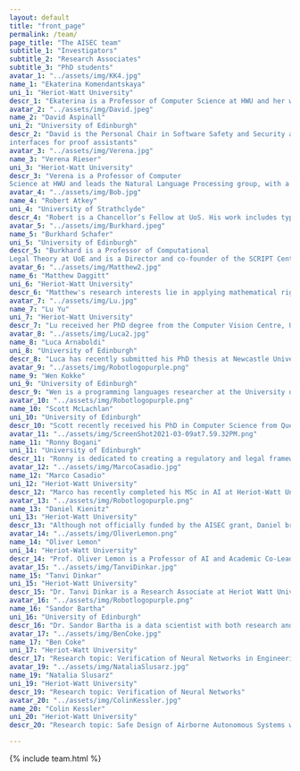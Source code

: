 ```yaml
---
layout: default
title: "front_page"
permalink: /team/
page_title: "The AISEC team"
subtitle_1: "Investigators"
subtitle_2: "Research Associates"
subtitle_3: "PhD students"
avatar_1: "../assets/img/KK4.jpg"
name_1: "Ekaterina Komendantskaya"
uni_1: "Heriot-Watt University"
descr_1: "Ekaterina is a Professor of Computer Science at HWU and her work lies on the intersection of: AI and Machine Learning, Verification, Types and Programming Languages. She has been a PC member of a dozen of conferences on logic, programming languages and AI, and most recently the Chair of PPDP’19 and PADL’20. In 2019 she established the Lab for AI and Verification at HWU."
avatar_2: "../assets/img/David.jpeg"
name_2: "David Aspinall"
uni_2: "University of Edinburgh"
descr_2: "David is the Personal Chair in Software Safety and Security and leads the Academic Centre of Excellence at UoE as well as being a Fellow at the Alan Turing Institute. His focus is on topics in security, verification and programming languages, including work on program logics and analyses for code correctness, controlling resources, concurrency and information. He has worked on statistical and qualitative security of authentication mechanisms, policy languages for mobile device management and user
interfaces for proof assistants"
avatar_3: "../assets/img/Verena.jpg"
name_3: "Verena Rieser"
uni_3: "Heriot-Watt University"
descr_3: "Verena is a Professor of Computer
Science at HWU and leads the Natural Language Processing group, with a focus on intelligent conversational systems, such as chatbots and virtual personal assistants. The group's aim is to establish machine learning techniques to automatically build such systems from data. Over the last 2 years, Rieser’s team was the only UK university to enter the finals of the prestigious Amazon Alexa Challenge, which aims to build open-domain chat-bots."
avatar_4: "../assets/img/Bob.jpg"
name_4: "Robert Atkey"
uni_4: "University of Strathclyde"
descr_4: "Robert is a Chancellor’s Fellow at UoS. His work includes type system based analyses for: effectful programs, syntax-manipulation, information flow, resource bounded programs, productive streaming programs, and programs with physical symmetries, such as in classical mechanics. He has served on the programme committees of the top programming language theory conferences POPL, ICFP, ESOP, and ECOOP."
avatar_5: "../assets/img/Burkhard.jpeg"
name_5: "Burkhard Schafer"
uni_5: "University of Edinburgh"
descr_5: "Burkhard is a Professor of Computational
Legal Theory at UoE and is a Director and co-founder of the SCRIPT Centre for IT and IP law, the UK’s oldest interdisciplinary research centre in the intersection between law and technology. He is also Co-Director of the Joseph Bell Centre for Forensic Statistics and Legal Reasoning, which since its inception in 1999 brought together mathematicians, computer scientists and lawyers. He has advised the governments of the UK, Scotland, Germany, the US and EU."
avatar_6: "../assets/img/Matthew2.jpg"
name_6: "Matthew Daggitt"
uni_6: "Heriot-Watt University"
descr_6: "Matthew's research interests lie in applying mathematical rigour to various areas of Computer Science. He received his PhD at the University of Cambridge in 2019, using algebraic methods to prove strong theoretical guarantees about the worst case behaviour of network routing protocols and other asynchronous iterative algorithms. He also has a strong interest in formal verification and since 2017 has been in charge of the development of the standard library for the Agda proof assistant and programming language."
avatar_7: "../assets/img/Lu.jpg"
name_7: "Lu Yu"
uni_7: "Heriot-Watt University"
descr_7: "Lu received her PhD degree from the Computer Vision Centre, Universitat Autònoma de Barcelona (UAB), Barcelona in November 2019. Before, she obtained her M.Sc. degree in Northwestern Polytechnic University (NWPU), China in 2015. Her main research interests include deep learning based applications, such as color representation, metric learning, network distillation and lifelong learning. Lu will be working with the Natural Language Processing Lab at HWU."
avatar_8: "../assets/img/Luca2.jpg"
name_8: "Luca Arnaboldi"
uni_8: "University of Edinburgh"
descr_8: "Luca has recently submitted his PhD thesis at Newcastle University. His research focused on improving explainability and adaptability of intrusion detection by using formal models, with specific focus on constrained IoT deployments. His main research interests lie at the intersection of formal verification, security and AI; however, he is always willing to dabble in new areas such as financial machine learning and protocol verification."
avatar_9: "../assets/img/Robotlogopurple.png"
name_9: "Wen Kokke"
uni_9: "University of Edinburgh"
descr_9: "Wen is a programming languages researcher at the University of Edinburgh, where she works on session types. She is also a researcher at Heriot-Watt University, where she works on lightweight verification for neural networks. In her spare time, she enjoys cooking and runs a small art space."
avatar_10: "../assets/img/Robotlogopurple.png"
name_10: "Scott McLachlan"
uni_10: "University of Edinburgh"
descr_10: "Scott recently received his PhD in Computer Science from Queen Mary University of London. Scott has been a postdoc on their PamBayesian project with the Risk and Information Management research group, undertaking research into AI in primarily healthcare settings. In addition, Scott also holds degrees in Law and Business. His research interests sit at the crossroads of AI solution development and their adoption within the health and law domains, with a specific focus on the use of knowledge engineering and expert elicitation methods combined with approaches for information visualisation to develop better resources for use by both AI developers, and professionals and the public."
avatar_11: "../assets/img/ScreenShot2021-03-09at7.59.32PM.png"
name_11: "Ronny Bogani"
uni_11: "University of Edinburgh"
descr_11: "Ronny is dedicated to creating a regulatory and legal framework for the interaction of children and Artificial Intelligence. The primary focus of his work is employing the United Nations Convention for Rights of the Child as a universal common ground and starting point amongst states. Leveraging his nearly two decades of experience as a trial attorney in the United States, he is also involved in setting ethical standards for corporations, institutions and future professionals in the Artificial Intelligence field. He remains licensed to practice law in the United States and holds a Masters of Law from University of Edinburgh, a Juris Doctor from Florida State University and a MRes in Accountable, Responsible & Transparent Artificial Intelligence from the computer science department at University of Bath. "
avatar_12: "../assets/img/MarcoCasadio.jpg"
name_12: "Marco Casadio"
uni_12: "Heriot-Watt University"
descr_12: "Marco has recently completed his MSc in AI at Heriot-Watt University. His research interests involve verification and machine learning. More precisely, they involve enforcing logical constraints to neural networks through loss functions. In his PhD Marco will apply this verification method to Natural Language Processing problems. However, he also enjoys working on other machine learning fields such as Computer Vision and Reinforcement Learning."
avatar_13: "../assets/img/Robotlogopurple.png"
name_13: "Daniel Kienitz"
uni_13: "Heriot-Watt University"
descr_13: "Although not officially funded by the AISEC grant, Daniel brings his expertise in machine learning and computational geometry to the AISEC project."
avatar_14: "../assets/img/OliverLemon.png"
name_14: "Oliver Lemon"
uni_14: "Heriot-Watt University"
descr_14: "Prof. Oliver Lemon is a Professor of AI and Academic Co-Lead at the UK's National Robotarium. He works in generative AI, machine learning, Natural Language Processing (NLP), and Human-Robot Interaction (HRI), and is the Director of the Interaction Lab in the Dept of Computer Science at Heriot-Watt University, Edinburgh. He previously worked at Edinburgh and Stanford Universities. He was the faculty advisor for the Alana team in the Amazon Alexa Challenge -- they were finalists in 2017, 2018, and 2023! He is also co-founder and Chief AI Officer of Alana AI, working on multimodal conversational AI."
avatar_15: "../assets/img/TanviDinkar.jpg"
name_15: "Tanvi Dinkar"
uni_15: "Heriot-Watt University"
descr_15: "Dr. Tanvi Dinkar is a Research Associate at Heriot Watt University, working on Ethics in Conversational AI. Recently completed a PhD in Computer Science at Télécom Paris. Before that, was a dialogue engineer at Nuance (now Microsoft), coding dialogue systems for the automotive industry. Have an MSc in Linguistics and MSc in Speech and Language Processing, both from the University of Edinburgh. (Once upon a time) completed an undergraduate degree in Journalism and Literature. Interested in Ethics and Robustness, and Dialogue"
avatar_16: "../assets/img/Robotlogopurple.png"
name_16: "Sandor Bartha"
uni_16: "University of Edinburgh"
descr_16: "Dr. Sandor Bartha is a data scientist with both research and industry experience. He graduated from the PhD programme of the University of Edinburgh in 2024, after completing a data science MScR also at UoE. Currently, he is completing a postdoctoral position in the field of AI security. He has a solid background in statistics, numerical methods, and computer algebra, along with 12 years of experience as a software engineer and excellent coding skills in a variety of programming languages (Haskell, C++, Prolog, Python, C#, Java, SQL). He also has experience with a plethora of databases and data integration. His research interest and experience include type theory, formal and logical methods, as well as formal semantics. Other interests include literature, folk music and dancing (Hungarian, Irish, Breton), playing the Irish flute, hiking, and amateur theatre."
avatar_17: "../assets/img/BenCoke.jpg"
name_17: "Ben Coke"
uni_17: "Heriot-Watt University"
descr_17: "Research topic: Verification of Neural Networks in Engineering Applications (ICASE Studentship sponsored by SLB Cambridge)"
avatar_19: "../assets/img/NataliaSlusarz.jpg"
name_19: "Natalia Slusarz"
uni_19: "Heriot-Watt University"
descr_19: "Research topic: Verification of Neural Networks"
avatar_20: "../assets/img/ColinKessler.jpg"
name_20: "Colin Kessler"
uni_20: "Heriot-Watt University"
descr_20: "Research topic: Safe Design of Airborne Autonomous Systems with Neural Network Components"

---
```


{% include team.html %}